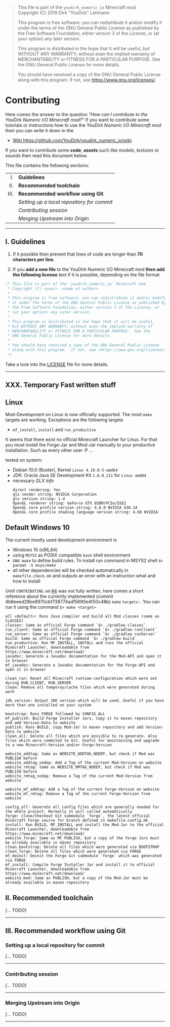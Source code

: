 > This file is part of the `youdirk_numeric_io` Minecraft mod  
> Copyright (C) 2019  Dirk "YouDirk" Lehmann
>
> This program is free software: you can redistribute it and/or modify
> it under the terms of the GNU General Public License as published by
> the Free Software Foundation, either version 3 of the License, or
> (at your option) any later version.
>
> This program is distributed in the hope that it will be useful,
> but WITHOUT ANY WARRANTY; without even the implied warranty of
> MERCHANTABILITY or FITNESS FOR A PARTICULAR PURPOSE.  See the
> GNU General Public License for more details.
>
> You should have received a copy of the GNU General Public License
> along with this program.  If not, see <https://www.gnu.org/licenses/>.


Contributing
============

Here comes the answer to the question _"How can I contribute to the
YouDirk Numeric I/O Minecraft mod?"_ If you want to contribute some
tutorials or instructions how to use the *YouDirk Numeric I/O
Minecraft mod* then you can write it down in the

* [Wiki https://github.com/YouDirk/youdirk_numeric_io/wiki
  ](https://github.com/YouDirk/youdirk_numeric_io/wiki)

If you want to contribute some **code**, **assets** such like
*models*, *textures* or *sounds* then read this document below.

This file contains the following sections:

|         |                                            |
|-------: | -------------------------------------------|
|      I. | **Guidelines**                             |
|     II. | **Recommended toolchain**                  |
|    III. | **Recommended workflow using Git**         |
|         | _Setting up a local repository for commit_ |
|         | _Contributing session_                     |
|         | _Merging Upstream into Origin_             |

**********************************************************************

I. Guidelines
-------------

1. If it possible then prevent that lines of code are longer than **70
   characters per line**.

2. If you **add a new file** to the YouDirk Numeric I/O Minecraft mod
   **then add the following license** text if it is possible,
   depending on the file format  
```java
/* This file is part of the `youdirk_numeric_io` Minecraft mod
 * Copyright (C) <year>  <name of author>
 *
 * This program is free software: you can redistribute it and/or modify
 * it under the terms of the GNU General Public License as published by
 * the Free Software Foundation, either version 3 of the License, or
 * (at your option) any later version.
 *
 * This program is distributed in the hope that it will be useful,
 * but WITHOUT ANY WARRANTY; without even the implied warranty of
 * MERCHANTABILITY or FITNESS FOR A PARTICULAR PURPOSE.  See the
 * GNU General Public License for more details.
 *
 * You should have received a copy of the GNU General Public License
 * along with this program.  If not, see <https://www.gnu.org/licenses/>.
 */
```
   Take a look into the [LICENSE](LICENSE) file for more details.

**********************************************************************

XXX. Temporary Fast written stuff
---------------------------------
## Linux
Mod-Development on Linux is now officially supported. The most `make`
targets are working. Exceptions are the following targets
* `mf_install`, `install` and `run_productive`

It seems that there exist no official Minecraft Launcher for Linux.
For that you must install the Forge-Jar and Mod-Jar manually to your
productive installation.  Such as every other user :P ...

tested on system:
* Debian 10.0 (Buster), Kernel `Linux 4.19.0-5-amd64`
* JDK: Oracle Java SE Development Kit `1.8.0_211` for `Linux amd64`
* necessary *GLX Info*
    ```make
    direct rendering: Yes
    glx vendor string: NVIDIA Corporation
    glx version string: 1.4
    OpenGL renderer string: GeForce GTX 850M/PCIe/SSE2
    OpenGL core profile version string: 4.6.0 NVIDIA 430.14
    OpenGL core profile shading language version string: 4.60 NVIDIA
    ```

## Default Windows 10
The current mostly used development environment is
* Windows 10 (x86_64)
* using `MSYS2` as POSIX compatible `bash` shell environment
* `GNU make` to define build rules. To install run command in MSYS2
  shell `$> pacman -S msys/make`
* all other dependencies will be checked automatically in
  `makefile.check.mk` and outputs an error with an instruction what
  and how to install

Until `CONTRIBUTING.md`
[#4](https://github.com/YouDirk/youdirk_numeric_io/issues/4) was not
fully written, here comes a short reference about the currently
implemented (commit 4b8eeed29be9970cbf738774adf5690e4f50c48b) `make`
`targets:`. You can run it using the command `$> make <target>`

```make
all <default>: Runs Java compiler and build all Mod classes (same as CLASSES)
classes: Same as official Forge command `$> ./gradlew classes`
run_client: Same as official Forge command `$> ./gradlew runClient`
run_server: Same as official Forge command `$> ./gradlew runServer`
build: Same as official Forge command `$> ./gradlew build`
run_productive: Run MF_INSTALL, INSTALL and runs the official Minecraft Launcher, downloadable from https://www.minecraft.net/download/
javadoc: Generate a Javadoc documentation for the Mod-API and open it in browser
mf_javadoc: Generate a Javadoc documentation for the Forge-API and open it in browser

clean_run: Reset all Minecraft runtime-configuration which were set during RUN_CLIENT, RUN_SERVER
clean: Remove all temporay/cache files which were generated during work

jdk_version: Output JDK version which will be used. Useful if you have more than one installed on your system

bootstrap: Runs FORGE followed by CONFIG_ALL
mf_publish: Build Forge Installer Jars, copy it to maven repository and add Version-Data to website
publish: Runs BUILD, copy Mod-Jar to maven repository and add Version-Data to website
clean_all: Delete all files which are possible to re-generate. Also files which were commited to Git. Useful for maintaining and upgrade to a new Minecraft-Version and/or Forge-Version

website_addtag: Same as WEBSITE_ADDTAG_NODEP, but check if Mod was PUBLISH before
website_addtag_nodep: Add a Tag of the current Mod-Version on website
website_rmtag: Same as WEBSITE_RMTAG_NODEP, but check if Mod was PUBLISH before
website_rmtag_nodep: Remove a Tag of the current Mod-Version from website

website_mf_addtag: Add a Tag of the current Forge-Version on website
website_mf_rmtag: Remove a Tag of the current Forge-Version from website

config_all: Generate all config files which are generally needed for the whole project. Normally it will called automatically
forge: clone/checkout Git submodule `forge`, the latest official Minecraft Forge source for branch defined in makefile.config.mk
install: Run BUILD, MF_INSTALL and install the Mod-Jar to the official Minecraft Launcher, downloadable from https://www.minecraft.net/download/
website_forge: Same as MF_PUBLISH, but a copy of the Forge Jars must be already available in maven repository
clean_bootstrap: Delete all files which were generated via BOOTSTRAP
clean_forge: Delete all files which were generated via FORGE
mf_deinit: Deinit the Forge Git submodule `forge` which was generated via FORGE
mf_install: Compile Forge Installer Jar and install it to official Minecraft Launcher, downloadable from https://www.minecraft.net/download/
website_mod: Same as PUBLISH, but a copy of the Mod-Jar must be already available in maven repository
```

II. Recommended toolchain
-------------------------

*[... TODO]*

**********************************************************************

III. Recommended workflow using Git
-----------------------------------

### Setting up a local repository for commit

*[... TODO]*

----------------------------------------------------------------------

### Contributing session

*[... TODO]*

----------------------------------------------------------------------

### Merging Upstream into Origin

*[... TODO]*

**********************************************************************
